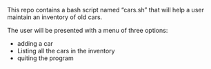 This repo contains a bash script named “cars.sh” that will help a user maintain an inventory of old cars.
 
 The user will be presented with a menu of three options:
 * adding a car
 * Listing all the cars in the inventory
 * quiting the program
